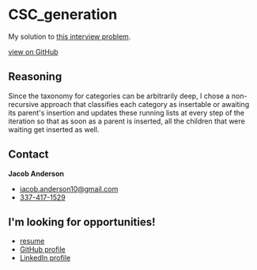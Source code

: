 # CSC_generation

My solution to [this interview problem](https://bitbucket.org/dbuy/workspace/snippets/rnB4an).

[view on GitHub](https://github.com/jande48/CSC_generation)

## Reasoning
Since the taxonomy for categories can be arbitrarily deep, I chose a non-recursive approach that classifies each category as insertable or awaiting its parent's insertion and updates these running lists at every step of the iteration so that as soon as a parent is inserted, all the children that were waiting get inserted as well.

## Contact
**Jacob Anderson**
- [jacob.anderson10@gmail.com](mailto:jacob.anderson10@gmail.com)
- [337-417-1529](tel:3374171529)

## I'm looking for opportunities!
- [resume](https://www.dropbox.com/s/7hlose7braznvzs/Resume_Jacob_Anderson_Dev.docx?dl=0)
- [GitHub profile](https://github.com/jande48/)
- [LinkedIn profile](https://www.linkedin.com/in/jacob-anderson-dev/)
